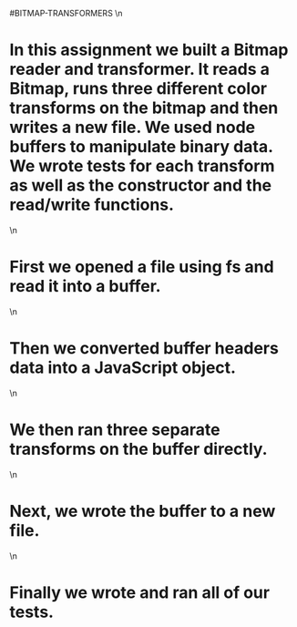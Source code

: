 #BITMAP-TRANSFORMERS
\n
# In this assignment we built a Bitmap reader and transformer. It reads a Bitmap, runs three different color transforms on the bitmap and then writes a new file. We used node buffers to manipulate binary data. We wrote tests for each transform as well as the constructor and the read/write functions.
\n
# First we opened a file using fs and read it into a buffer.
\n
# Then we converted buffer headers data into a JavaScript object.
\n
# We then ran three separate transforms on the buffer directly.
\n  
# Next, we wrote the buffer to a new file.
\n
# Finally we wrote and ran all of our tests. 
